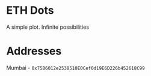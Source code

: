 # ETH Dots

A simple plot. Infinite possibilities

# Addresses

Mumbai - `0x75B6012e2538510E0Cef0d19E6D226b452618C99`
